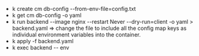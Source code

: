 - k create cm db-config --from-env-file=config.txt
- k get cm db-config -o yaml
- k run backend --image nginx --restart Never --dry-run=client -o yaml > backend.yaml => change the file to include all the config map keys as individual environment variables into the container.
- k apply -f backend.yaml
- k exec backend -- env